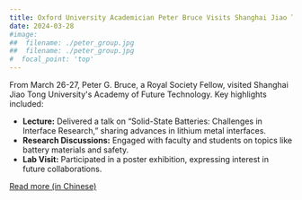 ```yaml
---
title: Oxford University Academician Peter Bruce Visits Shanghai Jiao Tong University's Academy of Future Technology
date: 2024-03-28
#image:
##  filename: ./peter_group.jpg
##  filename: ./peter_group.jpg
#  focal_point: 'top'
---
```


From March 26-27, Peter G. Bruce, a Royal Society Fellow, visited Shanghai Jiao Tong University's Academy of Future Technology. Key highlights included:

- **Lecture:** Delivered a talk on “Solid-State Batteries: Challenges in Interface Research,” sharing advances in lithium metal interfaces.
- **Research Discussions:** Engaged with faculty and students on topics like battery materials and safety.
- **Lab Visit:** Participated in a poster exhibition, expressing interest in future collaborations.

[//]: # (- ![Peter Bruce Group]&#40;./featured.jpg&#41;{: style="display: block; margin: 0 auto;" })
[Read more (in Chinese)](https://gift.sjtu.edu.cn/2024/0403/c4774a8468/page.htm)
